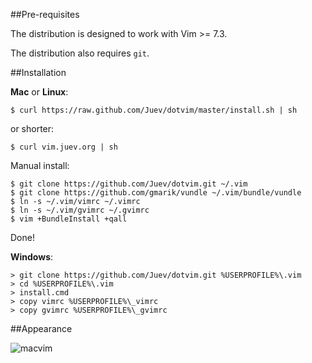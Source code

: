 ##Pre-requisites

The distribution is designed to work with Vim >= 7.3.

The distribution also requires `git`.

##Installation

**Mac** or **Linux**:

    $ curl https://raw.github.com/Juev/dotvim/master/install.sh | sh

or shorter:

    $ curl vim.juev.org | sh

Manual install:

    $ git clone https://github.com/Juev/dotvim.git ~/.vim
    $ git clone https://github.com/gmarik/vundle ~/.vim/bundle/vundle
    $ ln -s ~/.vim/vimrc ~/.vimrc
    $ ln -s ~/.vim/gvimrc ~/.gvimrc
    $ vim +BundleInstall +qall

Done!

**Windows**:

    > git clone https://github.com/Juev/dotvim.git %USERPROFILE%\.vim
    > cd %USERPROFILE%\.vim
    > install.cmd
    > copy vimrc %USERPROFILE%\_vimrc
    > copy gvimrc %USERPROFILE%\_gvimrc

##Appearance

![macvim](http://juev.s3.amazonaws.com/macvim.png "MacVim")
